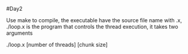 #Day2

Use make to compile, the executable have the source file name with .x, ./loop.x is the program that controls the thread execution, it takes two arguments

./loop.x [number of threads] [chunk size]
